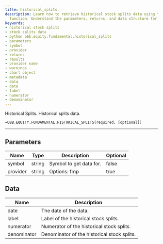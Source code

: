 ```yaml
---
title: historical_splits
description: Learn how to retrieve historical stock splits data using the Python obb.equity.fundamental.historical_splits
  function. Understand the parameters, returns, and data structure for this API call.
keywords: 
- historical stock splits
- stock splits data
- python obb.equity.fundamental.historical_splits
- parameters
- symbol
- provider
- returns
- results
- provider name
- warnings
- chart object
- metadata
- data
- date
- label
- numerator
- denominator
---
```


<!-- markdownlint-disable MD041 -->

Historical Splits. Historical splits data.

```excel wordwrap
=OBB.EQUITY.FUNDAMENTAL.HISTORICAL_SPLITS(required, [optional])
```

---

## Parameters

| Name | Type | Description | Optional |
| ---- | ---- | ----------- | -------- |
| symbol | string | Symbol to get data for. | false |
| provider | string | Options: fmp | true |

## Data

| Name | Description |
| ---- | ----------- |
| date | The date of the data.  |
| label | Label of the historical stock splits.  |
| numerator | Numerator of the historical stock splits.  |
| denominator | Denominator of the historical stock splits.  |
